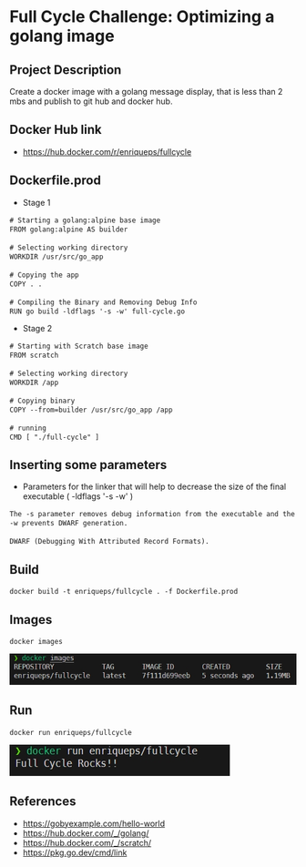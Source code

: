 # Full Cycle Challenge: Optimizing a golang image

## Project Description

Create a docker image with a golang message display, that is less than 2 mbs and publish to git hub and docker hub.

## Docker Hub link

- https://hub.docker.com/r/enriqueps/fullcycle

## Dockerfile.prod

- Stage 1

```
# Starting a golang:alpine base image
FROM golang:alpine AS builder

# Selecting working directory
WORKDIR /usr/src/go_app

# Copying the app
COPY . .

# Compiling the Binary and Removing Debug Info
RUN go build -ldflags '-s -w' full-cycle.go
```

- Stage 2
```
# Starting with Scratch base image
FROM scratch

# Selecting working directory
WORKDIR /app

# Copying binary
COPY --from=builder /usr/src/go_app /app

# running 
CMD [ "./full-cycle" ]
```

## Inserting some parameters

- Parameters for the linker that will help to decrease the size of the final executable  ( -ldflags '-s -w' )

```
The -s parameter removes debug information from the executable and the -w prevents DWARF generation. 

DWARF (Debugging With Attributed Record Formats).
```

## Build 

```
docker build -t enriqueps/fullcycle . -f Dockerfile.prod
```

## Images
```
docker images
```
![](images/docker-images.jpg)

## Run

```
docker run enriqueps/fullcycle
```
![](images/docker-run.jpg)

## References
- https://gobyexample.com/hello-world
- https://hub.docker.com/_/golang/
- https://hub.docker.com/_/scratch/
- https://pkg.go.dev/cmd/link